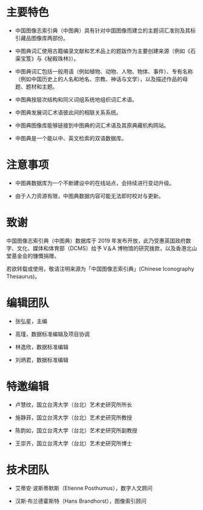 # 主要特色

- 中国图像志索引典（中图典）具有针对中国图像而建立的主题词汇准则及其标引藏品图像库两部份。

- 中图典词汇使用古籍编录文献和艺术品上的题跋作为主要创建来源（例如《石渠宝笈》与《秘殿珠林》）。

- 中图典词汇包括一般用语（例如植物、动物、人物、物体、事件）、专有名称（例如中国历史上的人名和地名、宗教、神话与文学），以及描述作品的母题、题材和主题。

- 中图典按层次结构和同义词组系统地组织词汇术语。

- 中图典发展词汇术语彼此间的相联关系系统。

- 中图典图像库能够链接到中图典的词汇术语及其原典藏机构网站。

- 中图典是一个能以中、英文检索的双语数据库。

# 注意事项

- 中图典数据库为一个不断建设中的在线站点，会持续进行变动升级。

- 由于人力资源有限，中图典数据内容可能无法即时校对与更新。

# 致谢

中国图像志索引典（中图典）数据库于 2019 年发布开放，此乃受惠英国政府数字、文化、媒体和体育部（DCMS）给予 V＆A 博物馆的研究拨款，以及香港北山堂基金会的慷慨捐赠。

若欲转载或使用，敬请注明来源为「中国图像志索引典」(Chinese Iconography Thesaurus)。

# 编辑团队

- 张弘星，主编

- 高瑾，数据标准编辑及项目协调

- 林逸欣，数据标准编辑

- 刘炳君，数据标准编辑 

# 特邀编辑

- 卢慧纹，国立台湾大学（台北）艺术史研究所所长

- 施静菲，国立台湾大学（台北）艺术史研究所教授

- 陈韵如，国立台湾大学（台北）艺术史研究所副教授

- 王崇齐，国立台湾大学（台北）艺术史研究所博士

# 技术团队

- 艾蒂安·波斯蒂默斯（Etienne Posthumus），数字人文顾问

- 汉斯·布兰德霍斯特（Hans Brandhorst），图像索引顾问
